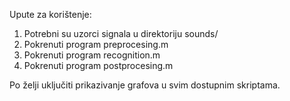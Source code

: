 Upute za korištenje:

1. Potrebni su uzorci signala u direktoriju sounds/
2. Pokrenuti program preprocesing.m
3. Pokrenuti program recognition.m
4. Pokrenuti program postprocesing.m

Po želji uključiti prikazivanje grafova u svim dostupnim skriptama.